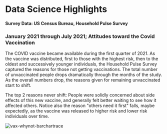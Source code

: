 # Data Science Highlights
#### Survey Data:  US Census Bureau, Household Pulse Survey
### January 2021 through July 2021; Attitudes toward the Covid Vaccination
The COVID vaccine became available during the first quarter of 2021.  As the vaccine was distributed, first to those with the highest risk, then to the oldest and successively younger individuals, the Household Pulse Survey captured the reasons for those not getting vaccinations.  The total number of unvaccinated people drops dramatically through the months of the study.  As the overall numbers drop, the reasons given for remaining unvaccinated start to shift.  

The top 2 reasons never shift:  People were solidly concerned about side effects of this new vaccine, and generally felt better waiting to see how it affected others.  Notice also the reason "others need it first" falls, maybe expectedly, as the vaccine was released to higher risk and lower risk individuals over time.

![vax-whynot-barchartrace](https://github.com/anita-uva/anita-uva.github.io/assets/77550558/87df789c-276b-4601-8260-24919b80da58)


<!-- https://github.com/anita-uva/anita-uva/assets/77550558/71bd8fda-fa23-4952-9d2d-20bd8eb5d458.mp4 
![vax-whynot-barchartrace](https://github.com/anita-uva/anita-uva.github.io/assets/77550558/085b710a-2f6e-4e29-996e-073695618998)


<img src="https://github.com/anita-uva/anita-uva.github.io/assets/77550558/87df789c-276b-4601-8260-24919b80da58" width="600" height="400" />
-->



<!--
**anita-uva/anita-uva** is a ✨ _special_ ✨ repository because its `README.md` (this file) appears on your GitHub profile.
-->
